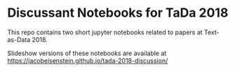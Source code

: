 # Discussant Notebooks for TaDa 2018

This repo contains two short jupyter notebooks related to papers at Text-as-Data 2018.

Slideshow versions of these notebooks are available at https://jacobeisenstein.github.io/tada-2018-discussion/